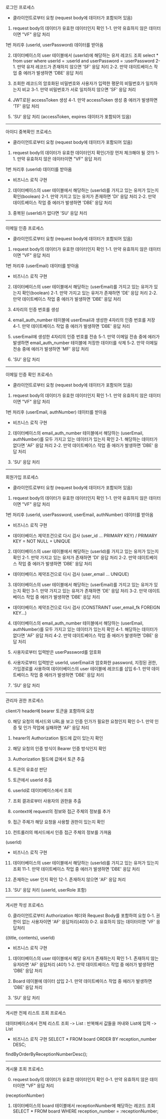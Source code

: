 로그인 프로세스

- 클라이언트로부터 요청 (request body에 데이터가 포함되어 있음)

1. request body의 데이터가 유효한 데이터인지 확인
1-1. 만약 유효하지 않은 데이터이면 "VF" 응답 처리

1번 처리후 (userId, userPassword) 데이터를 받아옴

2. 데이터베이스의 user 테이블에서 (userId)에 해당하는 유저 레코드 조회
select * from user where userId = :userId and userPassword = :userPassword
2-1. 만약 유저 레코드가 존재하지 않으면 'SF' 응답 처리
2-2. 만약 데이트베이스 작업 중 에러가 발생하면 'DBE' 응답 처리

3. 조회한 레코드의 암호화된 비밀번호와 사용자가 입력한 평문의 비밀번호가 일치하는지 비교
3-1. 만약 비밀번호가 서로 일치하지 않으면 'SF' 응답 처리

4. JWT로된 accessToken 생성
4-1. 만약 accessToken 생성 중 에러가 발생하면 'TF' 응답 처리

5. 'SU' 응답 처리 (accessToken, expires 데이터가 포함되어 있음)

---------------------------------------------------------------------------------------------------------
아이디 중복확인 프로세스

- 클라이언트로부터 요청 (request body에 데이터가 포함되어 있음)

1. request body의 데이터가 유효한 데이터인지 확인(가장 먼저 체크해야 될 것!!)
1-1. 만약 유효하지 않은 데이터이면 "VF" 응답 처리

1번 처리후 (userId) 데이터를 받아옴

- 비즈니스 로직 구현

2. 데이터베이스의 user 테이블에서 해당하는 (userId)를 가지고 있는 유저가 있는지 확인(boolean)
2-1. 만약 가지고 있는 유저가 존재하면 'DI' 응답 처리
2-2. 만약 데이트베이스 작업 중 에러가 발생하면 'DBE' 응답 처리

3. 중복된 (userId)가 없다면 'SU' 응답 처리

---------------------------------------------------------------------------------------------------------
이메일 인증 프로세스

- 클라이언트로부터 요청 (request body에 데이터가 포함되어 있음)

1. request body의 데이터가 유효한 데이터인지 확인
1-1. 만약 유효하지 않은 데이터이면 "VF" 응답 처리

1번 처리후 (userEmail) 데이터를 받아옴

- 비즈니스 로직 구현

2. 데이터베이스의 user 테이블에서 해당하는 (userEmail)를 가지고 있는 유저가 있는지 확인(boolean)
2-1. 만약 가지고 있는 유저가 존재하면 'DE' 응답 처리
2-2. 만약 데이트베이스 작업 중 에러가 발생하면 'DBE' 응답 처리

3. 4자리의 인증 번호를 생성

4. email_auth_number 테이블에 userEmail과 생성한 4자리의 인증 번호를 저장
4-1. 만약 데이트베이스 작업 중 에러가 발생하면 'DBE' 응답 처리

5. userEmail에 생성한 4자리의 인증 번호를 전송
5-1. 만약 이메일 전송 중에 에러가 발생하면 email_auth_number 테이블에 저장한 데이터를 삭제
5-2. 만약 이메일 전송 중에 에러가 발생하면 'MF' 응답 처리

6. 'SU' 응답 처리

---------------------------------------------------------------------------------------------------------
이메일 인증 확인 프로세스

- 클라이언트로부터 요청 (request body에 데이터가 포함되어 있음)

1. request body의 데이터가 유효한 데이터인지 확인
1-1. 만약 유효하지 않은 데이터이면 "VF" 응답 처리

1번 처리후 (userEmail, authNumber) 데이터를 받아옴

- 비즈니스 로직 구현

2. 데이터베이스의 email_auth_number 테이블에서 해당하는 (userEmail, authNumber)를 모두 가지고 있는 데이터가 있는지 확인
2-1. 해당하는 데이터가 없다면 'AF' 응답 처리
2-2. 만약 데이트베이스 작업 중 에러가 발생하면 'DBE' 응답 처리

3. 'SU' 응답 처리

---------------------------------------------------------------------------------------------------------
회원가입 프로세스

- 클라이언트로부터 요청 (request body에 데이터가 포함되어 있음)

1. request body의 데이터가 유효한 데이터인지 확인
1-1. 만약 유효하지 않은 데이터이면 "VF" 응답 처리

1번 처리후 (userId, userPassword, userEmail, authNumber) 데이터를 받아옴

- 비즈니스 로직 구현

- 데이터베이스 제약조건으로 다시 검사 (user_id ... PRIMARY KEY) / PRIMARY KEY = NOT NULL + UNIQUE
2. 데이터베이스의 user 테이블에서 해당하는 (userId)를 가지고 있는 유저가 있는지 확인
2-1. 만약 가지고 있는 유저가 존재하면 'DI' 응답 처리
2-2. 만약 데이트베이스 작업 중 에러가 발생하면 'DBE' 응답 처리

- 데이터베이스 제약조건으로 다시 검사 (user_email ... UNIQUE)
3. 데이터베이스의 user 테이블에서 해당하는 (userEmail)를 가지고 있는 유저가 있는지 확인
3-1. 만약 가지고 있는 유저가 존재하면 'DE' 응답 처리
3-2. 만약 데이트베이스 작업 중 에러가 발생하면 'DBE' 응답 처리

- 데이터베이스 제약조건으로 다시 검사 (CONSTRAINT user_email_fk FOREIGN KEY...)
4. 데이터베이스의 email_auth_number 테이블에서 해당하는 (userEmail, authNumber)를 모두 가지고 있는 데이터가 있는지 확인
4-1. 해당하는 데이터가 없다면 'AF' 응답 처리
4-2. 만약 데이트베이스 작업 중 에러가 발생하면 'DBE' 응답 처리

5. 사용자로부터 입력받은 userPassword를 암호화

6. 사용자로부터 입력받은 userId, userEmail과 암호화한 password, 지정된 권한, 가입경로를 사용하여 데이터베이스의 user 테이블에 레코드를 삽입
6-1. 만약 데이트베이스 작업 중 에러가 발생하면 'DBE' 응답 처리

7. 'SU' 응답 처리

-------------------------------------------------------------------------------------------------------------
관리자 권한 프로세스

client가 header에 bearer 토큰을 포함하여 요청

0. 해당 요청의 메서드와 URL을 보고 인증 인가가 필요한 요청인지 확인
0-1. 만약 인증 및 인가 작업에 실패하면 'AF' 응답 처리

1. hearer의 Authorization 필드에 값이 있는지 확인
2. 해당 요청의 인증 방식이 Bearer 인증 방식인지 확인
3. Authorization 필드에 값에서 토큰 추출
4. 토큰의 유효성 판단
5. 토큰에서 userId 추출
6. userId로 데이터베이스에서 조회
7. 조회 결과로부터 사용자의 권한을 추출
8. context에 request의 정보와 접근 주체의 정보를 추가
9. 접근 주체가 해당 요청을 사용할 권한이 있는지 확인


10. 컨트롤러의 메서드에서 인증 접근 주체의 정보를 가져옴

(userId)

- 비즈니스 로직 구현
11. 데이터베이스의 user 테이블에서 해당하는 (userId)를 가지고 있는 유저가 있는지 조회
11-1. 만약 데이트베이스 작업 중 에러가 발생하면 'DBE' 응답 처리

12. 존재하는 user 인지 확인
12-1. 존재하지 않으면 'AF' 응답 처리

13. 'SU' 응답 처리 (userId, userRole 포함)

-------------------------------------------------------------------------------------------------------------
게시판 작성 프로세스

0. 클라이언트로부터 Authorization 헤더와 Request Body를 포함하여 요청
0-1. 권한이 없는 사용자이면 'AF' 응답처리(403)
0-2. 유효하지 않는 데이터이면 'VF' 응답처리

((title, contents), userId)

- 비즈니스 로직 구현
1. 데이터베이스의 user 테이블에서 해당 유저가 존재하는지 확인
1-1. 존재하지 않는 유저라면 'AF' 응답처리 (401)
1-2. 만약 데이트베이스 작업 중 에러가 발생하면 'DBE' 응답 처리

2. Board 테이블에 데이터 삽입
2-1. 만약 데이트베이스 작업 중 에러가 발생하면 'DBE' 응답 처리

3. 'SU' 응답 처리

-------------------------------------------------------------------------------------------------------------
게시판 전체 리스트 조회 프로세스

데이터베이스에서 전체 리스트 조회 
-> List<BoardEntity> : 반복해서 값들을 꺼내와  List<BoardListItem>에 입력
-> List<BoardListItem>

- 비즈니스 로직 구현
SELECT * 
FROM board
ORDER BY reception_number DESC;

findByOrderByReceptionNumberDesc();

-------------------------------------------------------------------------------------------------------------
게시물 조회 프로세스

0. request body의 데이터가 유효한 데이터인지 확인
0-1. 만약 유효하지 않은 데이터이면 "VF" 응답 처리

(receptionNumber)

1. 데이터베이스의 board 테이블에서 receptionNumber에 해당하는 레코드 조회
SELECT *
FROM board
WHERE reception_number = :receptionNumber;
